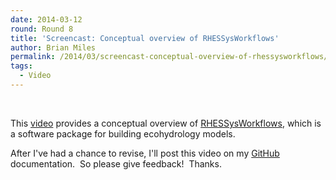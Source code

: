 ```yaml
---
date: 2014-03-12
round: Round 8
title: 'Screencast: Conceptual overview of RHESSysWorkflows'
author: Brian Miles
permalink: /2014/03/screencast-conceptual-overview-of-rhessysworkflows/
tags:
  - Video
---
```

&nbsp;

This <a href="http://youtu.be/vbIqsSVROiU" target="_blank">video</a> provides a conceptual overview of <a href="https://github.com/selimnairb/RHESSysWorkflows" target="_blank">RHESSysWorkflows</a>, which is a software package for building ecohydrology models.

After I've had a chance to revise, I'll post this video on my <a href="https://github.com/selimnairb/RHESSysWorkflows" target="_blank">GitHub</a> documentation.  So please give feedback!  Thanks.
